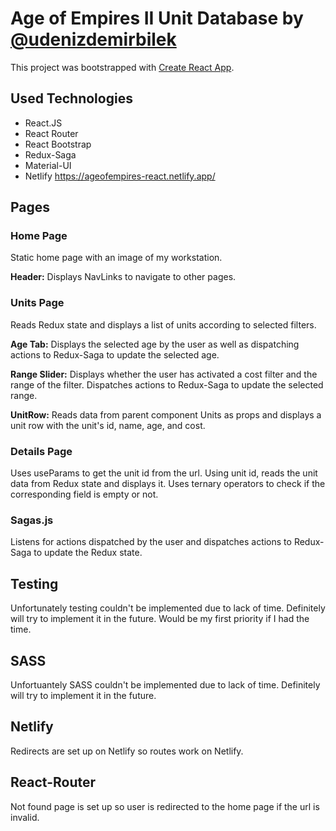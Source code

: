 # Age of Empires II Unit Database by [@udenizdemirbilek](https://github.com/udenizdemirbilek)

This project was bootstrapped with [Create React App](https://github.com/facebook/create-react-app).

## Used Technologies

* React.JS
* React Router
* React Bootstrap
* Redux-Saga
* Material-UI
* Netlify https://ageofempires-react.netlify.app/

## Pages

### Home Page

Static home page with an image of my workstation. 

**Header:**
Displays NavLinks to navigate to other pages.

### Units Page

Reads Redux state and displays a list of units according to selected filters.

**Age Tab:**
Displays the selected age by the user as well as dispatching actions to Redux-Saga to update the selected age. 

**Range Slider:**
Displays whether the user has activated a cost filter and the range of the filter. 
Dispatches actions to Redux-Saga to update the selected range.

**UnitRow:**
Reads data from parent component Units as props and displays a unit row with the unit's id, name, age, and cost.

### Details Page

Uses useParams to get the unit id from the url. Using unit id, reads the unit data from Redux state and displays it.
Uses ternary operators to check if the corresponding field is empty or not.

### Sagas.js

Listens for actions dispatched by the user and dispatches actions to Redux-Saga to update the Redux state.

## Testing

Unfortunately testing couldn't be implemented due to lack of time.
Definitely will try to implement it in the future. Would be my first priority if I had the time.

## SASS

Unfortuantely SASS couldn't be implemented due to lack of time.
Definitely will try to implement it in the future.

## Netlify

Redirects are set up on Netlify so routes work on Netlify.

## React-Router

Not found page is set up so user is redirected to the home page if the url is invalid.
